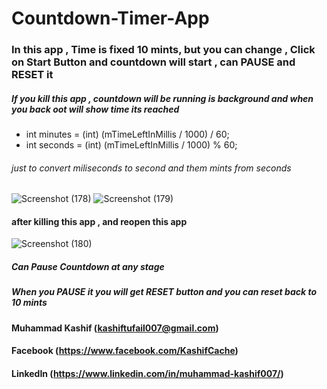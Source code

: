 # Countdown-Timer-App 
### In this app , Time is fixed **10** mints, but you can change , Click on Start Button and countdown will start , can PAUSE and RESET it
##### If you kill this app , countdown will be running is background and when you back oot will show time its reached 
 
 
 - int minutes = (int) (mTimeLeftInMillis / 1000) / 60;
  - int seconds = (int) (mTimeLeftInMillis / 1000) % 60;
  
  ###### just to convert miliseconds to second and them mints from seconds 

![Screenshot (178)](https://user-images.githubusercontent.com/34978760/60890078-0082f800-a274-11e9-8e5d-7b61c6fd8492.png)
![Screenshot (179)](https://user-images.githubusercontent.com/34978760/60890079-011b8e80-a274-11e9-82aa-3ff97c11a81f.png)

#### after killing this app , and reopen this app 
![Screenshot (180)](https://user-images.githubusercontent.com/34978760/60890081-024cbb80-a274-11e9-9ba2-67e2b845598b.png)

##### Can Pause Countdown at any stage
##### When you PAUSE it you will get RESET button and you can reset back to 10 mints
#### Muhammad Kashif  (kashiftufail007@gmail.com)
#### Facebook (https://www.facebook.com/KashifCache)
#### LinkedIn (https://www.linkedin.com/in/muhammad-kashif007/)
